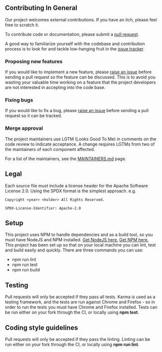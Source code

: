 ## Contributing In General
Our project welcomes external contributions. If you have an itch, please feel
free to scratch it.

To contribute code or documentation, please submit a [pull request](https://github.com/ibm/qjslib/pulls).

A good way to familiarize yourself with the codebase and contribution process is
to look for and tackle low-hanging fruit in the [issue tracker](https://github.com/ibm/qjslib/issues).

### Proposing new features

If you would like to implement a new feature, please [raise an issue](https://github.com/ibm/qjslib/issues)
before sending a pull request so the feature can be discussed. This is to avoid
you wasting your valuable time working on a feature that the project developers
are not interested in accepting into the code base.

### Fixing bugs

If you would like to fix a bug, please [raise an issue](https://github.ibm.com/ibm/qjslib/issues) before sending a
pull request so it can be tracked.

### Merge approval

The project maintainers use LGTM (Looks Good To Me) in comments on the code
review to indicate acceptance. A change requires LGTMs from two of the
maintainers of each component affected.

For a list of the maintainers, see the [MAINTAINERS.md](MAINTAINERS.md) page.

## Legal

Each source file must include a license header for the Apache
Software License 2.0. Using the SPDX format is the simplest approach.
e.g.

```
Copyright <year> <holder> All Rights Reserved.

SPDX-License-Identifier: Apache-2.0
```

## Setup
This project uses NPM to handle dependencies and as a build tool, so you must have NodeJS and NPM installed.
[Get NodeJS here.](https://nodejs.org/en/)
[Get NPM here.](https://www.npmjs.com/get-npm)
This project has been set up so that on your local machine you can lint, test and build easily and quickly. There are three commands you can use:

* npm run lint
* npm run test
* npm run build

## Testing
Pull requests will only be accepted if they pass all tests. Karma is used as a testing framework, and the tests are run against Chrome and Firefox - so in order to run the tests you must have Chrome and Firefox installed.
Tests can be run either on your fork through the CI, or locally using **npm test**.

## Coding style guidelines
Pull requests will only be accepted if they pass the linting.
Linting can be run either on your fork through the CI, or locally using **npm run lint**.
